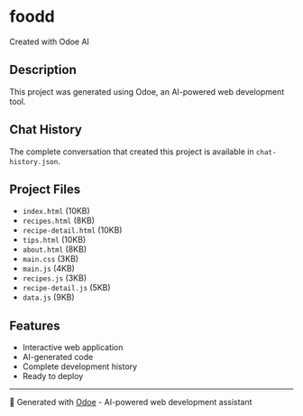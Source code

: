 # foodd

Created with Odoe AI

## Description
This project was generated using Odoe, an AI-powered web development tool.

## Chat History
The complete conversation that created this project is available in `chat-history.json`.

## Project Files
- `index.html` (10KB)
- `recipes.html` (8KB)
- `recipe-detail.html` (10KB)
- `tips.html` (10KB)
- `about.html` (8KB)
- `main.css` (3KB)
- `main.js` (4KB)
- `recipes.js` (3KB)
- `recipe-detail.js` (5KB)
- `data.js` (9KB)

## Features
- Interactive web application
- AI-generated code
- Complete development history
- Ready to deploy

---
🤖 Generated with [Odoe](https://odoe.dev) - AI-powered web development assistant
